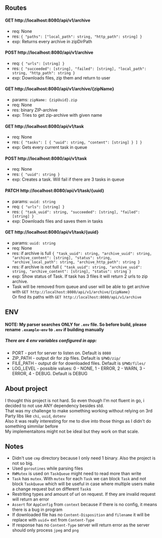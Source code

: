 ## Routes
#### GET http://localhost:8080/api/v1/archive

- req: None <br/>
- res: ```{ "paths": ["local_path": string, "http_path": string] }``` <br/>
- exp: Returns every archive in zipDirPath<br/>

#### POST http://localhost:8080/api/v1/archive

- req: ```{ "urls": [string] }``` <br/>
- res: ```{ "succeeded": [string], "failed": [string], "local_path": string, "http_path": string }``` <br/>
- exp: Downloads files, zip them and return to user<br/>

#### GET http://localhost:8080/api/v1/archive/{zipName}

- params: ```zipName: {zipUuid}.zip``` <br/>
- req: None <br/>
- res: binary ZIP-archive <br/>
- exp: Tries to get zip-archive with given name<br/>

#### GET http://localhost:8080/api/v1/task

- req: None <br/>
- res: ```{ "tasks": [ { "uuid": string, "content": [string] } ] }``` <br/>
- exp: Gets every current task in queue<br/>

#### POST http://localhost:8080/api/v1/task

- req: None <br/>
- res: ```{ "uuid": string }``` <br/>
- exp: Creates a task. Will fail if there are 3 tasks in queue<br/>

#### PATCH http://localhost:8080/api/v1/task/{uuid}

- params: ```uuid: string``` <br/>
- req: ```{ "urls": [string] }``` <br/>
- res: ```{ "task_uuid": string, "succeeded": [string], "failed": [string] }``` <br/>
- exp: Downloads files and saves them in tasks<br/>

#### GET http://localhost:8080/api/v1/task/{uuid}

- params: ```uuid: string```<br/>
- req: None <br/>
- res: if archive is full ```{ "task_uuid": string, "archive_uuid": string, "archive_content": [string], "status": string, "archive_local_path": string, "archive_http_path": string }```<br/>
- res: if archive is not full ```{ "task_uuid": string, "archive_uuid": string, "archive_content": [string], "status": string }```<br/>
- exp: Show status of Task. If task has 3 files it will return 2 urls to zip archive.<br/>
- Task will be removed from queue and user will be able to get archive with ```GET http://localhost:8080/api/v1/archive/{zipName}```<br/>
Or find its paths with ```GET http://localhost:8080/api/v1/archive```<br/>

## ENV
#### NOTE: My parser searches ONLY for `.env` file. So before build, please rename `.example-env` to `.env` if building manually

##### There are 4 env variables configured in app:

- PORT - port for server to listen on. Default is `8080`
- ZIP_PATH - output dir for zip files. Default is `$PWD/zip/`
- FILE_PATH - output dir for downloaded files. Default is `$PWD/files/`
- LOG_LEVEL - possible values: 0 - NONE, 1 - ERROR, 2 - WARN, 3 - ERROR, 4 - DEBUG. Default is DEBUG

## About project
I thought this project is not hard. So even though I'm not fluent in go, i decided to not use ANY dependency besides std.<br/>
That was my challenge to make something working without relying on 3rd Party libs like `chi`, `uuid`, `dotenv`<br/>
Also it was really interesting for me to dive into those things as I didn't do something simmilar before<br/>
My implementaitons might not be ideal but they work on that scale.

## Notes
- Didn't use `cmp` directory because I only need 1 binary. Also the project is not so big.
- Used `goroutines` while parsing files
- `RWMutex` is used on `TaskQueue` might need to read more than write
- `Task` has `mutex`. With `mutex` for each `Task` we can block `Task` and not block `TaskQueue`
which will be useful in case where multiple users make a change request but on different `Task`s
- Restriting types and amount of url on request. If they are invalid request will return an error
- `Assert` for `AppConfig` from `context` because if there is no config, it means there is a bug in program
- If downloaded file has no `Content-Disposition` and `filename` it will be replace with `uuid`+ ext from `Content-Type`
- If response has no `Content-Type` server will return error as the server should only process `jpeg` and `png`
